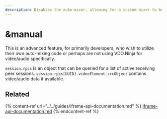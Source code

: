 ```yaml
---
description: Disables the auto-mixer, allowing for a custom mixer to be used
---
```


# \&manual

This is an advanced feature, for primarily developers, who wish to utilize their own auto-mixing code or perhaps are not using VDO.Ninja for video/audio specifically.&#x20;

`session.rpcs` is an object that can be queried for a list of active receiving peer sessions. `session.rpcs[UUID].videoElement.srcObject` contains video/audio data if available.

## Related

{% content-ref url="../../guides/iframe-api-documentation.md" %}
[iframe-api-documentation.md](../../guides/iframe-api-documentation.md)
{% endcontent-ref %}
